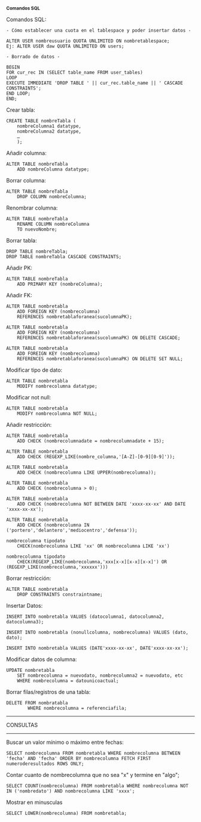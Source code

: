 <h1 style="font-size:12px">Comandos SQL</h1>

Comandos SQL:
```
- Cómo establecer una cuota en el tablespace y poder insertar datos -

ALTER USER nombreusuario QUOTA UNLIMITED ON nombretablespace;
Ej: ALTER USER daw QUOTA UNLIMITED ON users;

- Borrado de datos -

BEGIN
FOR cur_rec IN (SELECT table_name FROM user_tables)
LOOP
EXECUTE IMMEDIATE 'DROP TABLE ' || cur_rec.table_name || ' CASCADE CONSTRAINTS';
END LOOP;
END;
```
Crear tabla:
```
CREATE TABLE nombreTabla (
    nombreColumna1 datatype,
    nombreColumna2 datatype, 
    … 
    );
```
Añadir columna:
```
ALTER TABLE nombreTabla
    ADD nombreColumna datatype; 
```
Borrar columna:
```
ALTER TABLE nombreTabla
    DROP COLUMN nombreColumna; 
```
Renombrar columna:
```
ALTER TABLE nombreTabla
    RENAME COLUMN nombreColumna
    TO nuevoNombre; 
```
Borrar tabla:
```
DROP TABLE nombreTabla;
DROP TABLE nombreTabla CASCADE CONSTRAINTS;
```
Añadir PK:  
```
ALTER TABLE nombreTabla
    ADD PRIMARY KEY (nombreColumna); 
```
Añadir FK: 
```
ALTER TABLE nombretabla
    ADD FOREIGN KEY (nombrecolumna)
    REFERENCES nombretablaforanea(sucolumnaPK);

ALTER TABLE nombretabla
    ADD FOREIGN KEY (nombrecolumna)
    REFERENCES nombretablaforanea(sucolumnaPK) ON DELETE CASCADE;

ALTER TABLE nombretabla
    ADD FOREIGN KEY (nombrecolumna)
    REFERENCES nombretablaforanea(sucolumnaPK) ON DELETE SET NULL;
```
Modificar tipo de dato:
```
ALTER TABLE nombretabla
    MODIFY nombrecolumna datatype;
```
Modificar not null:
```
ALTER TABLE nombretabla
    MODIFY nombrecolumna NOT NULL;
```
Añadir restricción:
```
ALTER TABLE nombretabla
    ADD CHECK (nombrecolumnadate = nombrecolumnadate + 15);

ALTER TABLE nombretabla
    ADD CHECK (REGEXP_LIKE(nombre_columna,'[A-Z]-[0-9][0-9]'));

ALTER TABLE nombretabla
    ADD CHECK (nombrecolumna LIKE UPPER(nombrecolumna));

ALTER TABLE nombretabla
    ADD CHECK (nombrecolumna > 0);

ALTER TABLE nombretabla
    ADD CHECK (nombrecolumna NOT BETWEEN DATE 'xxxx-xx-xx' AND DATE 'xxxx-xx-xx');

ALTER TABLE nombretabla 
    ADD CHECK (nombrecolumna IN ('portero','delantero','mediocentro','defensa'));

nombrecolumna tipodato 
    CHECK(nombrecolumna LIKE 'xx' OR nombrecolumna LIKE 'xx')

nombrecolumna tipodato
    CHECK(REGEXP_LIKE(nombrecolumna,'xxx[x-x][x-x][x-x]') OR (REGEXP_LIKE(nombrecolumna,'xxxxxx')))
```
Borrar restricción:
```
ALTER TABLE nombretabla
    DROP CONSTRAINTS constraintname;
```
Insertar Datos:
```
INSERT INTO nombretabla VALUES (datocolumna1, datocolumna2, datocolumna3);

INSERT INTO nombretabla (nonullcolumna, nombrecolumna) VALUES (dato, dato);

INSERT INTO nombretabla VALUES (DATE'xxxx-xx-xx', DATE'xxxx-xx-xx');
```
Modificar datos de columna:
```
UPDATE nombretabla
    SET nombrecolumna = nuevodato, nombrecolumna2 = nuevodato, etc
    WHERE nombrecolumna = datounicoactual;
```
Borrar filas/registros de una tabla:
```
DELETE FROM nombratabla
        WHERE nombrecolumna = referenciafila;
```
<hr>
CONSULTAS
<hr>

Buscar un valor mínimo o máximo entre fechas:
```
SELECT nombrecolumna FROM nombretabla WHERE nombrecolumna BETWEEN 'fecha' AND 'fecha' ORDER BY nombrecolumna FETCH FIRST numeroderesultados ROWS ONLY;
```
Contar cuanto de nombrecolumna que no sea "x" y termine en "algo";
```
SELECT COUNT(nombrecolumna) FROM nombretabla WHERE nombrecolumna NOT IN ('nombredato') AND nombrecolumna LIKE 'xxxx';
```
Mostrar en minusculas
```
SELECT LOWER(nombrecolumna) FROM nombretabla; 
```
